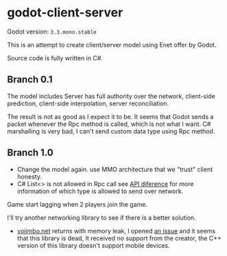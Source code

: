 # godot-client-server
Godot version: `3.3.mono.stable`

This is an attempt to create client/server model using Enet offer by Godot.

Source code is fully written in C#.
## Branch 0.1
The model includes Server has full authority over the network, client-side prediction, client-side interpolation, server reconciliation.

The result is not as good as I expect it to be. It seems that Godot sends a packet whenever the Rpc method is called, which is not what I want.
C# marshalling is very bad, I can't send custom data type using Rpc method.
## Branch 1.0
- Change the model again. use MMO architecture that we "trust" client honesty.
- C# List<> is not allowed in Rpc call see [API diference](https://docs.godotengine.org/en/stable/getting_started/scripting/c_sharp/c_sharp_differences.html) for more information of which type is allowed to send over network.


Game start lagging when 2 players join the game.

I'll try another networking library to see if there is a better solution.
- [yojimbo.net](https://github.com/netcode-io/yojimbo.net.git) returns with memory leak, I opened [an issue](https://github.com/netcode-io/yojimbo.net/issues/3) and it seems that this library is dead, It received no support from the creator, the C++ version of this library doesn't support mobile devices.
